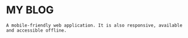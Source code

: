 # MY BLOG

	A mobile-friendly web application. It is also responsive, available and accessible offline.



